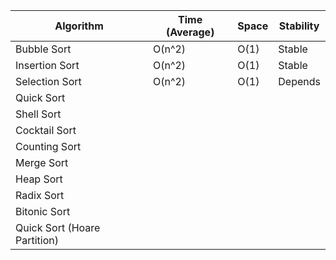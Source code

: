 | Algorithm                    | Time (Average) | Space | Stability |
|------------------------------|----------------|-------|-----------|
| Bubble Sort                  |     O(n^2)     | O(1)  | Stable    |
| Insertion Sort               |     O(n^2)     | O(1)  | Stable    |
| Selection Sort               |     O(n^2)     | O(1)  | Depends   |
| Quick Sort                   |                |       |           |
| Shell Sort                   |                |       |           |
| Cocktail Sort                |                |       |           |
| Counting Sort                |                |       |           |
| Merge Sort                   |                |       |           |
| Heap Sort                    |                |       |           |
| Radix Sort                   |                |       |           |
| Bitonic Sort                 |                |       |           |
| Quick Sort (Hoare Partition) |                |       |           |
